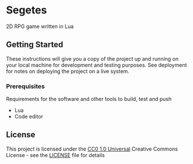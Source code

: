 
# Segetes

2D RPG game written in Lua


## Getting Started

These instructions will give you a copy of the project up and running on
your local machine for development and testing purposes. See deployment
for notes on deploying the project on a live system.

### Prerequisites

Requirements for the software and other tools to build, test and push 
- Lua
- Code editor


## License

This project is licensed under the [CC0 1.0 Universal](LICENSE)
Creative Commons License - see the [LICENSE](LICENSE) file for
details

